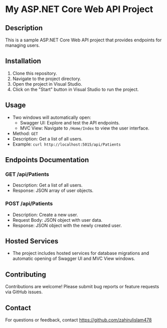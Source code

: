 # My ASP.NET Core Web API Project

## Description
This is a sample ASP.NET Core Web API project that provides endpoints for managing users.

## Installation
1. Clone this repository.
2. Navigate to the project directory.
3. Open the project in Visual Studio.
4. Click on the "Start" button in Visual Studio to run the project.

## Usage
- Two windows will automatically open:
  - Swagger UI: Explore and test the API endpoints.
  - MVC View: Navigate to `/Home/Index` to view the user interface.
- Method: `GET`
- Description: Get a list of all users.
- Example: `curl http://localhost:5015/api/Patients`

## Endpoints Documentation
### GET /api/Patients
- Description: Get a list of all users.
- Response: JSON array of user objects.

### POST /api/Patients
- Description: Create a new user.
- Request Body: JSON object with user data.
- Response: JSON object with the newly created user.

## Hosted Services
- The project includes hosted services for database migrations and automatic opening of Swagger UI and MVC View windows.

## Contributing
Contributions are welcome! Please submit bug reports or feature requests via GitHub issues.

## Contact
For questions or feedback, contact https://github.com/zahirulislam478
